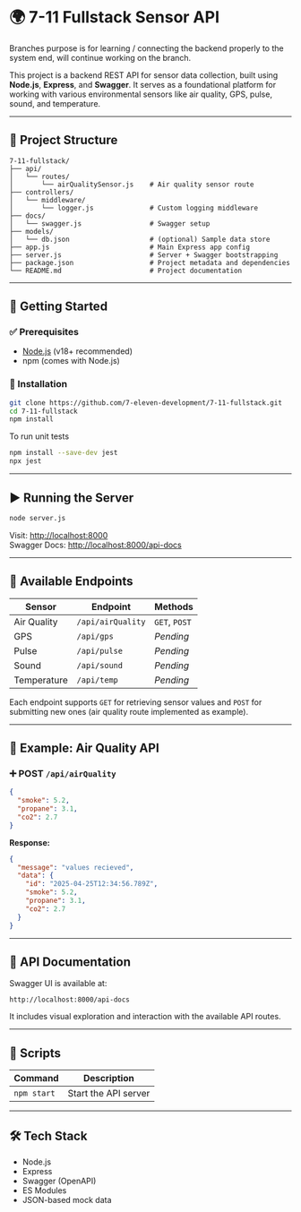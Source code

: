 # 🌍 7-11 Fullstack Sensor API

Branches purpose is for learning / connecting the backend properly to the system end, will continue working on the branch.




This project is a backend REST API for sensor data collection, built using **Node.js**, **Express**, and **Swagger**. It serves as a foundational platform for working with various environmental sensors like air quality, GPS, pulse, sound, and temperature.

---

## 📁 Project Structure

```
7-11-fullstack/
├── api/
│   └── routes/
│       └── airQualitySensor.js    # Air quality sensor route
├── controllers/
│   └── middleware/
│       └── logger.js              # Custom logging middleware
├── docs/
│   └── swagger.js                 # Swagger setup
├── models/
│   └── db.json                    # (optional) Sample data store
├── app.js                         # Main Express app config
├── server.js                      # Server + Swagger bootstrapping
├── package.json                   # Project metadata and dependencies
└── README.md                      # Project documentation
```

---

## 🚀 Getting Started

### ✅ Prerequisites

- [Node.js](https://nodejs.org/) (v18+ recommended)
- npm (comes with Node.js)

### 💾 Installation

```bash
git clone https://github.com/7-eleven-development/7-11-fullstack.git
cd 7-11-fullstack
npm install
```
To run unit tests
```bash
npm install --save-dev jest 
npx jest
```
---

## ▶️ Running the Server

```bash
node server.js
```

Visit: [http://localhost:8000](http://localhost:8000)  
Swagger Docs: [http://localhost:8000/api-docs](http://localhost:8000/api-docs)

---

## 📡 Available Endpoints

| Sensor      | Endpoint          | Methods       |
| ----------- | ----------------- | ------------- |
| Air Quality | `/api/airQuality` | `GET`, `POST` |
| GPS         | `/api/gps`        | _Pending_     |
| Pulse       | `/api/pulse`      | _Pending_     |
| Sound       | `/api/sound`      | _Pending_     |
| Temperature | `/api/temp`       | _Pending_     |

Each endpoint supports `GET` for retrieving sensor values and `POST` for submitting new ones (air quality route implemented as example).

---

## 📘 Example: Air Quality API

### ➕ POST `/api/airQuality`

```json
{
  "smoke": 5.2,
  "propane": 3.1,
  "co2": 2.7
}
```

**Response:**

```json
{
  "message": "values recieved",
  "data": {
    "id": "2025-04-25T12:34:56.789Z",
    "smoke": 5.2,
    "propane": 3.1,
    "co2": 2.7
  }
}
```

---

## 📄 API Documentation

Swagger UI is available at:

```
http://localhost:8000/api-docs
```

It includes visual exploration and interaction with the available API routes.

---

## 🧰 Scripts

| Command     | Description          |
| ----------- | -------------------- |
| `npm start` | Start the API server |

---

## 🛠️ Tech Stack

- Node.js
- Express
- Swagger (OpenAPI)
- ES Modules
- JSON-based mock data
